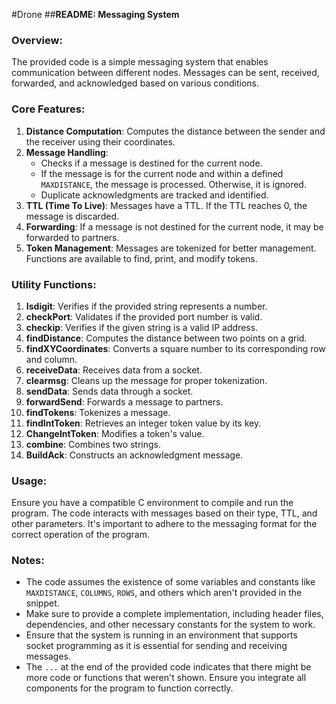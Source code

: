#Drone
##**README:  Messaging System**

### Overview:

The provided code is a simple messaging system that enables communication between different nodes. Messages can be sent, received, forwarded, and acknowledged based on various conditions.

### Core Features:

1. **Distance Computation**: Computes the distance between the sender and the receiver using their coordinates.
2. **Message Handling**:
   - Checks if a message is destined for the current node.
   - If the message is for the current node and within a defined `MAXDISTANCE`, the message is processed. Otherwise, it is ignored.
   - Duplicate acknowledgments are tracked and identified.
3. **TTL (Time To Live)**: Messages have a TTL. If the TTL reaches 0, the message is discarded.
4. **Forwarding**: If a message is not destined for the current node, it may be forwarded to partners.
5. **Token Management**: Messages are tokenized for better management. Functions are available to find, print, and modify tokens.

### Utility Functions:

1. **Isdigit**: Verifies if the provided string represents a number.
2. **checkPort**: Validates if the provided port number is valid.
3. **checkip**: Verifies if the given string is a valid IP address.
4. **findDistance**: Computes the distance between two points on a grid.
5. **findXYCoordinates**: Converts a square number to its corresponding row and column.
6. **receiveData**: Receives data from a socket.
7. **clearmsg**: Cleans up the message for proper tokenization.
8. **sendData**: Sends data through a socket.
9. **forwardSend**: Forwards a message to partners.
10. **findTokens**: Tokenizes a message.
11. **findIntToken**: Retrieves an integer token value by its key.
12. **ChangeIntToken**: Modifies a token's value.
13. **combine**: Combines two strings.
14. **BuildAck**: Constructs an acknowledgment message.

### Usage:

Ensure you have a compatible C environment to compile and run the program. The code interacts with messages based on their type, TTL, and other parameters. It's important to adhere to the messaging format for the correct operation of the program.

### Notes:

- The code assumes the existence of some variables and constants like `MAXDISTANCE`, `COLUMNS`, `ROWS`, and others which aren't provided in the snippet.
- Make sure to provide a complete implementation, including header files, dependencies, and other necessary constants for the system to work.
- Ensure that the system is running in an environment that supports socket programming as it is essential for sending and receiving messages.
- The `...` at the end of the provided code indicates that there might be more code or functions that weren't shown. Ensure you integrate all components for the program to function correctly.

